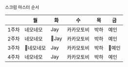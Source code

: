  스크럼 마스터 순서

|       | 월         | 화         | 수         | 목         | 금         |
| ----- | ---------- | ---------- | ---------- | ---------- | ---------- |
| 1주차 | 네모네모         | Jay          | 카카모토비       | 박하 | 예인   |
| 2주차 | 네모네모        | Jay       | 카카모토비 | 박하   | 예인        |
| 3주차 | 네모네모       | Jay | 카카모토비   | 박하        | 예인       |
| 4주차 | 네모네모 | Jay   | 카카모토비        | 박하       | 예인 |
